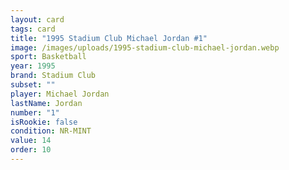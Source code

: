```yaml
---
layout: card
tags: card
title: "1995 Stadium Club Michael Jordan #1"
image: /images/uploads/1995-stadium-club-michael-jordan.webp
sport: Basketball
year: 1995
brand: Stadium Club
subset: ""
player: Michael Jordan
lastName: Jordan
number: "1"
isRookie: false
condition: NR-MINT
value: 14
order: 10
---
```

